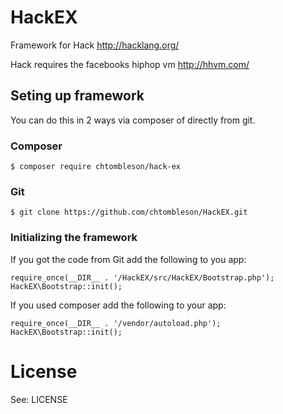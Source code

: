 # HackEX

Framework for Hack http://hacklang.org/

Hack requires the facebooks hiphop vm http://hhvm.com/

## Seting up framework

You can do this in 2 ways via composer of directly from git.

### Composer

    $ composer require chtombleson/hack-ex

### Git

    $ git clone https://github.com/chtombleson/HackEX.git

### Initializing the framework

If you got the code from Git add the following to you app:

    require_once(__DIR__ . '/HackEX/src/HackEX/Bootstrap.php');
    HackEX\Bootstrap::init();

If you used composer add the following to your app:

    require_once(__DIR__ . '/vendor/autoload.php');
    HackEX\Bootstrap::init();

# License

See: LICENSE
